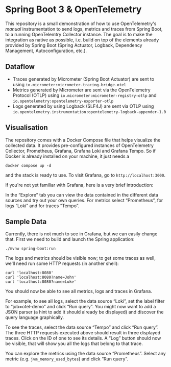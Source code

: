# Spring Boot 3 & OpenTelemetry

This repository is a small demonstration of how to use OpenTelemetry's _manual_ instrumentation to send logs, metrics and traces from Spring Boot, to a running OpenTelemtry Collector instance.
The goal is to make the integration as native as possible, i.e. build on top of the elements already provided by Spring Boot (Spring Actuator, Logback, Dependency Management, Autoconfiguration, etc.).

## Dataflow

- Traces generated by Micrometer (Spring Boot Actuator) are sent to using `io.micrometer:micrometer-tracing-bridge-otel`
- Metrics generated by Micrometer are sent via the OpenTelemetry Protocol (OTLP) using `io.micrometer:micrometer-registry-otlp` and `io.opentelemetry:opentelemetry-exporter-otlp`
- Logs generated by using Logback (SLF4J) are sent via OTLP using `io.opentelemetry.instrumentation:opentelemetry-logback-appender-1.0`

## Visualisation

The repository comes with a Docker Compose file that helps visualize the collected data.
It provides pre-configured instances of OpenTelemetry Collector, Prometheus, Grafana, Grafana Loki and Grafana Tempo.
So if Docker is already installed on your machine, it just needs a

```shell
docker compose up -d
```

and the stack is ready to use.
To visit Grafana, go to `http://localhost:3000`.

If you're not yet familiar with Grafana, here is a very brief introduction:

In the “Explore” tab you can view the data contained in the different data sources and try out your own queries.
For metrics select “Prometheus”, for logs “Loki” and for traces “Tempo”.

## Sample Data

Currently, there is not much to see in Grafana, but we can easily change that.
First we need to build and launch the Spring application:

```shell
./mvnw spring-boot:run
```

The logs and metrics should be visible now; to get some traces as well, we'll need run some HTTP requests (in another shell):

```shell
curl 'localhost:8080'
curl 'localhost:8080?name=John'
curl 'localhost:8080?name=Luke'
```

You should now be able to see all metrics, logs and traces in Grafana.

For example, to see all logs, select the data source “Loki”, set the label filter to “job=otel-demo” and click “Run query”.
You might now want to add a JSON parser (a hint to add it should already be displayed) and discover the query language graphically.

To see the traces, select the data source “Tempo” and click “Run query”.
The three HTTP requests executed above should result in three displayed traces.
Click on the ID of one to see its details.
A “Log” button should now be visible, that will show you all the logs that belong to that trace.

You can explore the metrics using the data source “Prometheus”.
Select any metric (e.g. `jvm_memory_used_bytes`) and click “Run query”.
